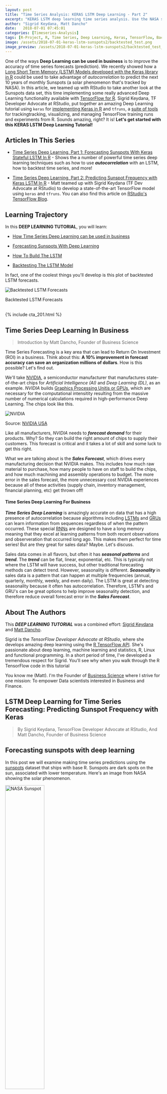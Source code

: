 ```yaml
---
layout: post
title: "Time Series Analysis: KERAS LSTM Deep Learning - Part 2"
excerpt: "KERAS LSTM deep learning time series analysis. Use the NASA sunspots data set to predict sunspots ten years into the future with an KERAS LSTM deep learning model."
author: "Sigrid Keydana, Matt Dancho"
date:   2018-07-01 07:45:01
categories: [Timeseries-Analysis]
tags: [R-Project, R, Time Series, Deep Learning, Keras, TensorFlow, Backtesting, tidyverse, tibbletime, timetk, keras, rsample, recipes, yardstick, Learn-Machine-Learning, Learn-Timeseries]
image: /assets/2018-07-01-keras-lstm-sunspots2/backtested_test.png
image_preview: /assets/2018-07-01-keras-lstm-sunspots2/backtested_test_preview.png
---
```




One of the ways __Deep Learning can be used in business__ is to improve the accuracy of time series forecasts (prediction). We recently showed how a [Long Short Term Memory (LSTM) Models developed with the Keras library in R](http://www.business-science.io/timeseries-analysis/2018/04/18/keras-lstm-sunspots-time-series-prediction.html) could be used to take advantage of _autocorrelation_ to predict the next 10 years of monthly Sunspots (a solar phenomenon that's tracked by NASA). In this article, we teamed up with RStudio to take another look at the Sunspots data set, this time implementing some really advanced Deep Learning functionality available with [TensorFlow for R](https://tensorflow.rstudio.com). Sigrid Keydana, TF Developer Advocate at RStudio, put together an amazing Deep Learning tutorial using `keras` for [implementing Keras in R](https://tensorflow.rstudio.com/keras/) and `tfruns`, a [suite of tools](https://tensorflow.rstudio.com/blog/tfruns.html) for trackingtracking, visualizing, and managing TensorFlow training runs and experiments from R. Sounds amazing, right? It is! __Let's get started with this KERAS LSTM Deep Learning Tutorial!__

<span data-sumome-listbuilder-embed-id="6cf8523a01e2faac60392073d460d72402c5971ce4821a8a8e81b28cde43f056"></span>

## Articles In This Series

* [Time Series Deep Learning, Part 1: Forecasting Sunspots With Keras Stateful LSTM In R](http://www.business-science.io/timeseries-analysis/2018/04/18/keras-lstm-sunspots-time-series-prediction.html) - Shows the a number of powerful time series deep learning techniques such as how to use ___autocorrelation___ with an LSTM, how to backtest time series, and more!

* [Time Series Deep Learning, Part 2: Predicting Sunspot Frequency with Keras LSTM In R](http://www.business-science.io/timeseries-analysis/2018/07/01/keras-lstm-sunspots-part2.html) - Matt teamed up with Sigrid Keydana (TF Dev Advocate at RStudio) to develop a state-of-the-art TensorFlow model using `keras` and `tfruns`. You can also find this article on [RStudio's TensorFlow Blog](https://tensorflow.rstudio.com/blog/sunspots-lstm.html).


## Learning Trajectory

In this __DEEP LEARNING TUTORIAL__, you will learn:

* [How Time Series Deep Learning can be used in business](#dl-in-business)

* [Forecasting Sunspots With Deep Learning](#dl-sunspots)

* [How To Build The LSTM](#lstm)

* [Backtesting The LSTM Model](#backtesting)

In fact, one of the coolest things you'll develop is this plot of backtested LSTM forecasts.

![Backtested LSTM Forecasts](/assets/2018-07-01-keras-lstm-sunspots2/backtested_test.png)


<p class="text-center date">Backtested LSTM Forecasts</p>


<br>
{% include cta_201.html %}


## Time Series Deep Learning In Business <a class="anchor" id="dl-in-business"></a> 

> Introduction by Matt Dancho, Founder of Business Science

Time Series Forecasting is a key area that can lead to Return On Investment (ROI) in a business. Think about this: __A 10% improvement in forecast accuracy can save an organization millions of dollars__. How is this possible? Let's find out.  

We'll take [NVIDIA](http://www.nvidia.com/page/home.html), a semiconductor manufacturer that manufactures state-of-the-art chips for _Artificial Intelligence (AI)_ and _Deep Learning (DL)_, as an example. _NVIDIA_ builds [Graphics Processing Unitis or GPUs](https://en.wikipedia.org/wiki/Graphics_processing_unit), which are necessary for the computational intensitity resulting from the massive number of numerical calculations required in high-performance Deep Learning. The chips look like this.

![NVIDIA](/assets/2018-07-01-keras-lstm-sunspots2/nvidia.jpg)

<p class="text-center date">Source: <a href="http://www.nvidia.com/page/home.html">NVIDIA USA</a></p>

Like all manufacturers, _NVIDIA_ needs to ___forecast demand___ for their products. Why? So they can build the right amount of chips to supply their customers. This forecast is critical and it takes a lot of skill and some luck to get this right. 

What we are talking about is the ___Sales Forecast___, which drives every manufacturing decision that NVIDIA makes. This includes how much raw material to purchase, how many people to have on staff to build the chips, and how much machining and assembly operations to budget. The more error in the sales forecast, the more unnecessary cost NVIDIA experiences because all of these activities (supply chain, inventory management, financial planning, etc) get thrown off!

#### Time Series Deep Learning For Business

___Time Series Deep Learning___ is amazingly accurate on data that has a high presence of autocorrelation because algorithms including [LSTMs](https://en.wikipedia.org/wiki/Long_short-term_memory) and [GRUs](https://en.wikipedia.org/wiki/Gated_recurrent_unit) can learn information from sequences regardless of when the pattern occurred. These special [RNNs](https://en.wikipedia.org/wiki/Recurrent_neural_network) are designed to have a long memory meaning that they excel at learning patterns from both recent observations and observeration that occurred long ago. This makes them perfect for time series! But are they great for sales data? Maybe. Let's discuss.

Sales data comes in all flavors, but often it has ___seasonal patterns___ and ___trend___. The ___trend___ can be flat, linear, exponential, etc. This is typically not where the LSTM will have success, but other traditional forecasting methods can detect trend. However, seasonality is different. ___Seasonality___ in sales data is a pattern that can happen at multiple frequencies (annual, quarterly, monthly, weekly, and even daily). The LSTM is great at detecting seasonality because it often has autocorrelation. Therefore, LSTM's and GRU's can be great options to help improve seasonality detection, and therefore reduce overall forecast error in the ___Sales Forecast___.  



## About The Authors

This ___DEEP LEARNING TUTORIAL___ was a combined effort: [Sigrid Keydana](https://www.linkedin.com/in/sigrid-keydana-9a16b410/) and [Matt Dancho](https://www.linkedin.com/in/mattdancho/). 

Sigrid is the _TensorFlow Developer Advocate at RStudio_, where she develops amazing deep learning using the [R TensorFlow API](https://tensorflow.rstudio.com/). She's passionate about deep learning, machine learning and statistics, R, Linux and functional programming. In a short period of time, I've developed a tremendous respect for Sigrid. You'll see why when you walk through the R TensorFlow code in this tutorial

You know me (Matt). I'm the Founder of [Business Science](http://www.business-science.io/) where I strive for one mission: To empower Data scientists interested in Business and Finance. 


## LSTM Deep Learning for Time Series Forecasting: Predicting Sunspot Frequency with Keras

> By Sigrid Keydana, TensorFlow Developer Advocate at RStudio,
> And Matt Dancho, Founder of Business Science


## Forecasting sunspots with deep learning <a class="anchor" id="dl-sunspots"></a>

In this post we will examine making time series predictions using the [sunspots](https://stat.ethz.ch/R-manual/R-devel/library/datasets/html/sunspot.month.html) dataset that ships with base R. Sunspots are dark spots on the sun, associated with lower temperature. Here's an image from NASA showing the solar phenomenon.

<img src="/assets/2018-04-18-keras-lstm-sunspots/sunspot_nasa.jpg" alt="NASA Sunspot" style="width: 50%; height: 50%"/>

<p class="text-center date">Source: <a href="https://www.nasa.gov/content/goddard/largest-sunspot-of-solar-cycle">NASA</a></p>



We're using the monthly version of the dataset, `sunspots.month` (there is a yearly version, too).
It contains 265 years worth of data (from 1749 through 2013) on the number of sunspots per month. 

![Sunspots Full](/assets/2018-07-01-keras-lstm-sunspots2/sunspots_full.png)


Forecasting this dataset is challenging because of high short term variability as well as long-term irregularities evident in the cycles. For example, maximum amplitudes reached by the low frequency cycle differ a lot, as does the number of high frequency cycle steps needed to reach that maximum low frequency cycle height.

Our post will focus on two dominant aspects: how to apply deep learning to time series forecasting, and how to properly apply cross validation in this domain. 
For the latter, we will use the [rsample](https://cran.r-project.org/package=rsample) package that allows to do resampling on time series data.
As to the former, our goal is not to reach utmost performance but to show the general course of action when using recurrent neural networks to model this kind of data.


## Recurrent neural networks

When our data has a sequential structure, it is recurrent neural networks (RNNs) we use to model it.

As of today, among RNNs, the best established architectures are the GRU (Gated Recurrent Unit) and the LSTM (Long Short Term Memory). For today, let's not zoom in on what makes them special, but on what they have in common with the most stripped-down RNN: the basic recurrence structure.

In contrast to the prototype of a neural network, often called Multilayer Perceptron (MLP), the RNN has a state that is carried on over time. This is nicely seen in this diagram from [Goodfellow et al.](http://www.deeplearningbook.org), a.k.a. the "bible of deep learning":

![Source: http://www.deeplearningbook.org](/assets/2018-07-01-keras-lstm-sunspots2/rnn.png)


At each time, the state is a combination of the current input and the previous hidden state. This is reminiscent of autoregressive models, but with neural networks, there has to be some point where we halt the dependence.

That's because in order to determine the weights, we keep calculating how our loss changes as the input changes.
Now if the input we have to consider, at an arbitrary timestep, ranges back indefinitely - then we will not be able to calculate all those gradients.
In practice, then, our hidden state will, at every iteration, be carried forward through a fixed number of steps.

We'll come back to that as soon as we've loaded and pre-processed the data.


## Setup, pre-processing, and exploration

### Libraries

Here, first, are the libraries needed for this tutorial. 


{% highlight r %}
# Core Tidyverse
library(tidyverse)
library(glue)
library(forcats)

# Time Series
library(timetk)
library(tidyquant)
library(tibbletime)

# Visualization
library(cowplot)

# Preprocessing
library(recipes)

# Sampling / Accuracy
library(rsample)
library(yardstick) 

# Modeling
library(keras)
library(tfruns)
{% endhighlight %}


If you have not previously run Keras in R, you will need to install Keras using the `install_keras()` function.


{% highlight r %}
# Install Keras if you have not installed before
install_keras()
{% endhighlight %}


### Data 

`sunspot.month` is a `ts` class (not tidy), so we'll convert to a tidy data set using the `tk_tbl()` function from `timetk`. We use this instead of `as.tibble()` from `tibble` to automatically preserve the time series index as a `zoo` `yearmon` index. Last, we'll convert the `zoo` index to date using `lubridate::as_date()` (loaded with `tidyquant`) and then change to a `tbl_time` object to make time series operations easier.


{% highlight r %}
sun_spots <- datasets::sunspot.month %>%
    tk_tbl() %>%
    mutate(index = as_date(index)) %>%
    as_tbl_time(index = index)

sun_spots
{% endhighlight %}

```
# A time tibble: 3,177 x 2
# Index: index
   index      value
   <date>     <dbl>
 1 1749-01-01  58  
 2 1749-02-01  62.6
 3 1749-03-01  70  
 4 1749-04-01  55.7
 5 1749-05-01  85  
 6 1749-06-01  83.5
 7 1749-07-01  94.8
 8 1749-08-01  66.3
 9 1749-09-01  75.9
10 1749-10-01  75.5
# ... with 3,167 more rows
```


### Exploratory data analysis

The time series is long (265 years!). We can visualize the time series both in full, and zoomed in on the first 10 years to get a feel for the series. 

#### Visualizing sunspot data with cowplot

We'll make two `ggplot`s and combine them using `cowplot::plot_grid()`. Note that for the zoomed in plot, we make use of `tibbletime::time_filter()`, which is an easy way to perform time-based filtering. 


{% highlight r %}
p1 <- sun_spots %>%
    ggplot(aes(index, value)) +
    geom_point(color = palette_light()[[1]], alpha = 0.5) +
    theme_tq() +
    labs(
        title = "From 1749 to 2013 (Full Data Set)"
    )

p2 <- sun_spots %>%
    filter_time("start" ~ "1800") %>%
    ggplot(aes(index, value)) +
    geom_line(color = palette_light()[[1]], alpha = 0.5) +
    geom_point(color = palette_light()[[1]]) +
    geom_smooth(method = "loess", span = 0.2, se = FALSE) +
    theme_tq() +
    labs(
        title = "1749 to 1759 (Zoomed In To Show Changes over the Year)",
        caption = "datasets::sunspot.month"
    )

p_title <- ggdraw() + 
    draw_label("Sunspots", size = 18, fontface = "bold", colour = palette_light()[[1]])

plot_grid(p_title, p1, p2, ncol = 1, rel_heights = c(0.1, 1, 1))
{% endhighlight %}


![NASA Sunspots Cowplot](/assets/2018-07-01-keras-lstm-sunspots2/cowplot.png)


### Backtesting: time series cross validation

When doing cross validation on sequential data, the time dependencies on preceding samples must be preserved. We can create a cross validation sampling plan by offsetting the window used to select sequential sub-samples. In essence, we're creatively dealing with the fact that there's no future test data available by creating multiple synthetic "futures" -  a process often, esp. in finance, called "backtesting".

As mentioned in the introduction, the [rsample](https://cran.r-project.org/package=rsample) package includes facitlities for backtesting on time series. The vignette, ["Time Series Analysis Example"](https://tidymodels.github.io/rsample/articles/Applications/Time_Series.html), describes a procedure that uses the `rolling_origin()` function to create samples designed for time series cross validation. We'll use this approach.

#### Developing a backtesting strategy

The sampling plan we create uses 50 years (`initial` = 12 x 50 samples) for the training set and ten years (`assess` = 12 x 10) for the testing (validation) set. We select a `skip` span of about twenty years (`skip` = 12 x 20 - 1) to approximately evenly distribute the samples into 6 sets that span the entire 265 years of sunspots history. Last, we select `cumulative = FALSE` to allow the origin to shift which ensures that models on more recent data are not given an unfair advantage (more observations) over those operating on less recent data. The tibble return contains the `rolling_origin_resamples`.


{% highlight r %}
periods_train <- 12 * 100
periods_test  <- 12 * 50
skip_span     <- 12 * 22 - 1

rolling_origin_resamples <- rolling_origin(
  sun_spots,
  initial    = periods_train,
  assess     = periods_test,
  cumulative = FALSE,
  skip       = skip_span
)

rolling_origin_resamples
{% endhighlight %}

```
# Rolling origin forecast resampling 
# A tibble: 6 x 2
  splits       id    
  <list>       <chr> 
1 <S3: rsplit> Slice1
2 <S3: rsplit> Slice2
3 <S3: rsplit> Slice3
4 <S3: rsplit> Slice4
5 <S3: rsplit> Slice5
6 <S3: rsplit> Slice6
```

#### Visualizing the backtesting strategy

We can visualize the resamples with two custom functions. The first, `plot_split()`, plots one of the resampling splits using `ggplot2`. Note that an `expand_y_axis` argument is added to expand the date range to the full `sun_spots` dataset date range. This will become useful when we visualize all plots together. 


{% highlight r %}
# Plotting function for a single split
plot_split <- function(split, expand_y_axis = TRUE, alpha = 1, size = 1, base_size = 14) {
    
    # Manipulate data
    train_tbl <- training(split) %>%
        add_column(key = "training") 
    
    test_tbl  <- testing(split) %>%
        add_column(key = "testing") 
    
    data_manipulated <- bind_rows(train_tbl, test_tbl) %>%
        as_tbl_time(index = index) %>%
        mutate(key = fct_relevel(key, "training", "testing"))
        
    # Collect attributes
    train_time_summary <- train_tbl %>%
        tk_index() %>%
        tk_get_timeseries_summary()
    
    test_time_summary <- test_tbl %>%
        tk_index() %>%
        tk_get_timeseries_summary()
    
    # Visualize
    g <- data_manipulated %>%
        ggplot(aes(x = index, y = value, color = key)) +
        geom_line(size = size, alpha = alpha) +
        theme_tq(base_size = base_size) +
        scale_color_tq() +
        labs(
            title    = glue("Split: {split$id}"),
            subtitle = glue("{train_time_summary$start} to {test_time_summary$end}"),
            y = "", x = ""
        ) +
        theme(legend.position = "none") 
    
    if (expand_y_axis) {
        
        sun_spots_time_summary <- sun_spots %>% 
            tk_index() %>% 
            tk_get_timeseries_summary()
        
        g <- g +
            scale_x_date(limits = c(sun_spots_time_summary$start, 
                                    sun_spots_time_summary$end))
    }
    
    return(g)
}
{% endhighlight %}

The `plot_split()` function takes one split (in this case Slice01), and returns a visual of the sampling strategy. We expand the axis to the range for the full dataset using `expand_y_axis = TRUE`. 


{% highlight r %}
rolling_origin_resamples$splits[[1]] %>%
    plot_split(expand_y_axis = TRUE) +
    theme(legend.position = "bottom")
{% endhighlight %}

![The plot_split() function takes one split and returns the sampling strategy](/assets/2018-07-01-keras-lstm-sunspots2/slice1.png)


The second function, `plot_sampling_plan()`, scales the `plot_split()` function to all of the samples using `purrr` and `cowplot`.


{% highlight r %}
# Plotting function that scales to all splits 
plot_sampling_plan <- function(sampling_tbl, expand_y_axis = TRUE, 
                               ncol = 3, alpha = 1, size = 1, base_size = 14, 
                               title = "Sampling Plan") {
    
    # Map plot_split() to sampling_tbl
    sampling_tbl_with_plots <- sampling_tbl %>%
        mutate(gg_plots = map(splits, plot_split, 
                              expand_y_axis = expand_y_axis,
                              alpha = alpha, base_size = base_size))
    
    # Make plots with cowplot
    plot_list <- sampling_tbl_with_plots$gg_plots 
    
    p_temp <- plot_list[[1]] + theme(legend.position = "bottom")
    legend <- get_legend(p_temp)
    
    p_body  <- plot_grid(plotlist = plot_list, ncol = ncol)
    
    p_title <- ggdraw() + 
        draw_label(title, size = 14, fontface = "bold", colour = palette_light()[[1]])
    
    g <- plot_grid(p_title, p_body, legend, ncol = 1, rel_heights = c(0.05, 1, 0.05))
    
    return(g)
    
}
{% endhighlight %}


We can now visualize the entire backtesting strategy with `plot_sampling_plan()`. We can see how the sampling plan shifts the sampling window with each progressive slice of the train/test splits. 


{% highlight r %}
rolling_origin_resamples %>%
    plot_sampling_plan(expand_y_axis = T, ncol = 3, alpha = 1, size = 1, base_size = 10, 
                       title = "Backtesting Strategy: Rolling Origin Sampling Plan")
{% endhighlight %}

![Backtesting Strategy: Rolling Origin Sampling](/assets/2018-07-01-keras-lstm-sunspots2/all_splits.png)

And, we can set `expand_y_axis = FALSE` to zoom in on the samples. 


{% highlight r %}
rolling_origin_resamples %>%
    plot_sampling_plan(expand_y_axis = F, ncol = 3, alpha = 1, size = 1, base_size = 10, 
                       title = "Backtesting Strategy: Zoomed In")
{% endhighlight %}

![Backtesting Strategy: Rolling Origin Sampling, Zoomed In](/assets/2018-07-01-keras-lstm-sunspots2/all_splits_zoomed.png)

We'll use this backtesting strategy (6 samples from one time series each with 50/10 split in years and a ~20 year offset) when testing the veracity of the LSTM model on the sunspots dataset. 


<br>
{% include cta_201.html %}


## The LSTM model <a class="anchor" id="lstm"></a>

To begin, we'll develop an LSTM model on a single sample from the backtesting strategy, namely, the most recent slice. We'll then apply the model to all samples to investigate modeling performance. 


{% highlight r %}
example_split    <- rolling_origin_resamples$splits[[6]]
example_split_id <- rolling_origin_resamples$id[[6]]
{% endhighlight %}

We can reuse the `plot_split()` function to visualize the split. Set `expand_y_axis = FALSE` to zoom in on the subsample. 


{% highlight r %}
plot_split(example_split, expand_y_axis = FALSE, size = 0.5) +
    theme(legend.position = "bottom") +
    ggtitle(glue("Split: {example_split_id}"))
{% endhighlight %}

![Use the plot_split() function to visualize the split](/assets/2018-07-01-keras-lstm-sunspots2/slice6.png)

### Data setup

To aid hyperparameter tuning, besides the training set we also need a validation set.
For example, we will use a callback, `callback_early_stopping`, that stops training when no significant performance is seen on the validation set (what's considered significant is up to you).

We will dedicate 2 thirds of the analysis set to training, and 1 third to validation.


{% highlight r %}
df_trn <- analysis(example_split)[1:800, , drop = FALSE]
df_val <- analysis(example_split)[801:1200, , drop = FALSE]
df_tst <- assessment(example_split)
{% endhighlight %}


First, let's combine the training and testing data sets into a single data set with a column `key` that specifies where they came from (either "training" or "testing)". Note that the `tbl_time` object will need to have the index respecified during the `bind_rows()` step, but [this issue](https://github.com/tidyverse/dplyr/issues/3259) should be corrected in `dplyr` soon. 


{% highlight r %}
df <- bind_rows(
  df_trn %>% add_column(key = "training"),
  df_val %>% add_column(key = "validation"),
  df_tst %>% add_column(key = "testing")
) %>%
  as_tbl_time(index = index)

df
{% endhighlight %}

```
# A time tibble: 1,800 x 3
# Index: index
   index      value key     
   <date>     <dbl> <chr>   
 1 1849-06-01  81.1 training
 2 1849-07-01  78   training
 3 1849-08-01  67.7 training
 4 1849-09-01  93.7 training
 5 1849-10-01  71.5 training
 6 1849-11-01  99   training
 7 1849-12-01  97   training
 8 1850-01-01  78   training
 9 1850-02-01  89.4 training
10 1850-03-01  82.6 training
# ... with 1,790 more rows
```

### Preprocessing with recipes

The LSTM algorithm will usually work better if the input data has been centered and scaled. We can conveniently accomplish this using the `recipes` package. In addition to `step_center` and `step_scale`, we're using `step_sqrt` to reduce variance and remov outliers. The actual transformations are executed when we `bake` the data according to the recipe: 


{% highlight r %}
rec_obj <- recipe(value ~ ., df) %>%
    step_sqrt(value) %>%
    step_center(value) %>%
    step_scale(value) %>%
    prep()

df_processed_tbl <- bake(rec_obj, df)

df_processed_tbl
{% endhighlight %}

```
# A tibble: 1,800 x 3
   index      value key     
   <date>     <dbl> <fct>   
 1 1849-06-01 0.714 training
 2 1849-07-01 0.660 training
 3 1849-08-01 0.473 training
 4 1849-09-01 0.922 training
 5 1849-10-01 0.544 training
 6 1849-11-01 1.01  training
 7 1849-12-01 0.974 training
 8 1850-01-01 0.660 training
 9 1850-02-01 0.852 training
10 1850-03-01 0.739 training
# ... with 1,790 more rows
```

Next, let's capture the original center and scale so we can invert the steps after modeling. The square root step can then simply be undone by squaring the back-transformed data. 


{% highlight r %}
center_history <- rec_obj$steps[[2]]$means["value"]
scale_history  <- rec_obj$steps[[3]]$sds["value"]

c("center" = center_history, "scale" = scale_history)
{% endhighlight %}

```
center.value  scale.value 
    6.694468     3.238935 
```

### Reshaping the data

Keras LSTM expects the input as well as the target data to be in a specific shape.
The input has to be a 3-d array of size `num_samples, num_timesteps, num_features`.

Here, `num_samples` is the number of observations in the set. This will get fed to the model in portions of `batch_size`. The second dimension, `num_timesteps`, is the length of the hidden state we were talking about above. Finally, the third dimension is the number of predictors we're using. For univariate time series, this is 1.

How long should we choose the hidden state to be? This generally depends on the dataset and our goal.
If we did one-step-ahead forecasts - thus, forecasting the following month only - our main concern would be choosing a state length that allows to learn any patterns present in the data. 

Now say we wanted to forecast 12 months instead, as does [SILSO](http://sidc.be/silso/home), the _World Data Center for the production, preservation and dissemination of the international sunspot number_.
The way we can do this, with Keras, is by wiring the LSTM hidden states to sets of consecutive outputs of the same length. Thus, if we want to produce predictions for 12 months, our LSTM should have a hidden state length of 12.

These 12 time steps will then get wired to 12 linear predictor units using a `time_distributed()` wrapper.
That wrapper's task is to apply the same calculation (i.e., the same weight matrix) to every state input it receives.

Now, what's the target array's format supposed to be? As we're forecasting several timesteps here, the target data again needs to be 3-dimensional. Dimension 1 again is the batch dimension, dimension 2 again corresponds to the number of timesteps (the forecasted ones), and dimension 3 is the size of the wrapped layer.
In our case, the wrapped layer is a `layer_dense()` of a single unit, as we want exactly one prediction per point in time.

So, let's reshape the data. The main action here is creating the sliding windows of 12 steps of input, followed by 12 steps of output each. This is easiest to understand with a shorter and simpler example. Say our input were the numbers from 1 to 10, and our chosen sequence length (state size) were 4. Tthis is how we would want our training input to look:

```
1,2,3,4
2,3,4,5
3,4,5,6
```

And our target data, correspondingly:

```
5,6,7,8
6,7,8,9
7,8,9,10
```

We'll define a short function that does this reshaping on a given dataset.
Then finally, we add the third axis that is formally needed (even though that axis is of size 1 in our case).



{% highlight r %}
# these variables are being defined just because of the order in which
# we present things in this post (first the data, then the model)
# they will be superseded by FLAGS$n_timesteps, FLAGS$batch_size and n_predictions
# in the following snippet
n_timesteps <- 12
n_predictions <- n_timesteps
batch_size <- 10

# functions used
build_matrix <- function(tseries, overall_timesteps) {
  t(sapply(1:(length(tseries) - overall_timesteps + 1), function(x) 
    tseries[x:(x + overall_timesteps - 1)]))
}

reshape_X_3d <- function(X) {
  dim(X) <- c(dim(X)[1], dim(X)[2], 1)
  X
}

# extract values from data frame
train_vals <- df_processed_tbl %>%
  filter(key == "training") %>%
  select(value) %>%
  pull()
valid_vals <- df_processed_tbl %>%
  filter(key == "validation") %>%
  select(value) %>%
  pull()
test_vals <- df_processed_tbl %>%
  filter(key == "testing") %>%
  select(value) %>%
  pull()


# build the windowed matrices
train_matrix <-
  build_matrix(train_vals, n_timesteps + n_predictions)
valid_matrix <-
  build_matrix(valid_vals, n_timesteps + n_predictions)
test_matrix <- build_matrix(test_vals, n_timesteps + n_predictions)

# separate matrices into training and testing parts
# also, discard last batch if there are fewer than batch_size samples
# (a purely technical requirement)
X_train <- train_matrix[, 1:n_timesteps]
y_train <- train_matrix[, (n_timesteps + 1):(n_timesteps * 2)]
X_train <- X_train[1:(nrow(X_train) %/% batch_size * batch_size), ]
y_train <- y_train[1:(nrow(y_train) %/% batch_size * batch_size), ]

X_valid <- valid_matrix[, 1:n_timesteps]
y_valid <- valid_matrix[, (n_timesteps + 1):(n_timesteps * 2)]
X_valid <- X_valid[1:(nrow(X_valid) %/% batch_size * batch_size), ]
y_valid <- y_valid[1:(nrow(y_valid) %/% batch_size * batch_size), ]

X_test <- test_matrix[, 1:n_timesteps]
y_test <- test_matrix[, (n_timesteps + 1):(n_timesteps * 2)]
X_test <- X_test[1:(nrow(X_test) %/% batch_size * batch_size), ]
y_test <- y_test[1:(nrow(y_test) %/% batch_size * batch_size), ]
# add on the required third axis
X_train <- reshape_X_3d(X_train)
X_valid <- reshape_X_3d(X_valid)
X_test <- reshape_X_3d(X_test)

y_train <- reshape_X_3d(y_train)
y_valid <- reshape_X_3d(y_valid)
y_test <- reshape_X_3d(y_test)
{% endhighlight %}


### Building the LSTM model

Now that we have our data in the required form, let's finally build the model. 
As always in deep learning, an important, and often time-consuming, part of the job is tuning hyperparameters. To keep this post self-contained, and considering this is primarily a tutorial on how to use LSTM in R, let's assume the following settings were found after extensive experimentation (in reality experimentation _did_ take place, but not to a degree that performance couldn't possibly be improved).

Instead of hard coding the hyperparameters, we'll use [tfruns](https://tensorflow.rstudio.com/tools/tfruns/articles/tuning.html) to set up an environment where we could easily perform grid search.

We'll quickly comment on what these parameters do but mainly leave those topics to further posts.



{% highlight r %}
FLAGS <- flags(
  # There is a so-called "stateful LSTM" in Keras. While LSTM is stateful per se,
  # this adds a further tweak where the hidden states get initialized with values 
  # from the item at same position in the previous batch.
  # This is helpful just under specific circumstances, or if you want to create an
  # "infinite stream" of states, in which case you'd use 1 as the batch size.
  # Below, we show how the code would have to be changed to use this, but it won't be further
  # discussed here.
  flag_boolean("stateful", FALSE),
  # Should we use several layers of LSTM?
  # Again, just included for completeness, it did not yield any superior performance on this task.
  # This will actually stack exactly one additional layer of LSTM units.
  flag_boolean("stack_layers", FALSE),
  # number of samples fed to the model in one go
  flag_integer("batch_size", 10),
  # size of the hidden state, equals size of predictions
  flag_integer("n_timesteps", 12),
  # how many epochs to train for
  flag_integer("n_epochs", 100),
  # fraction of the units to drop for the linear transformation of the inputs
  flag_numeric("dropout", 0.2),
  # fraction of the units to drop for the linear transformation of the recurrent state
  flag_numeric("recurrent_dropout", 0.2),
  # loss function. Found to work better for this specific case than mean squared error
  flag_string("loss", "logcosh"),
  # optimizer = stochastic gradient descent. Seemed to work better than adam or rmsprop here
  # (as indicated by limited testing)
  flag_string("optimizer_type", "sgd"),
  # size of the LSTM layer
  flag_integer("n_units", 128),
  # learning rate
  flag_numeric("lr", 0.003),
  # momentum, an additional parameter to the SGD optimizer
  flag_numeric("momentum", 0.9),
  # parameter to the early stopping callback
  flag_integer("patience", 10)
)

# the number of predictions we'll make equals the length of the hidden state
n_predictions <- FLAGS$n_timesteps
# how many features = predictors we have
n_features <- 1
# just in case we wanted to try different optimizers, we could add here
optimizer <- switch(FLAGS$optimizer_type,
                    sgd = optimizer_sgd(lr = FLAGS$lr, momentum = FLAGS$momentum))

# callbacks to be passed to the fit() function
# We just use one here: we may stop before n_epochs if the loss on the validation set
# does not decrease (by a configurable amount, over a configurable time)
callbacks <- list(
  callback_early_stopping(patience = FLAGS$patience)
)
{% endhighlight %}


After all these preparations, the code for constructing and training the model is rather short!
Let's first quickly view the "long version", that would allow you to test stacking several LSTMs or use a stateful LSTM, then go through the final short version (that does neither) and comment on it.

This, just for reference, is the complete code.



{% highlight r %}
model <- keras_model_sequential()

model %>%
  layer_lstm(
    units = FLAGS$n_units,
    batch_input_shape  = c(FLAGS$batch_size, FLAGS$n_timesteps, n_features),
    dropout = FLAGS$dropout,
    recurrent_dropout = FLAGS$recurrent_dropout,
    return_sequences = TRUE,
    stateful = FLAGS$stateful
  )

if (FLAGS$stack_layers) {
  model %>%
    layer_lstm(
      units            = FLAGS$n_units,
      dropout = FLAGS$dropout,
      recurrent_dropout = FLAGS$recurrent_dropout,
      return_sequences = TRUE,
      stateful = FLAGS$stateful
    )
}
model %>% time_distributed(layer_dense(units = 1))

model %>%
  compile(
    loss = FLAGS$loss,
    optimizer = optimizer,
    metrics = list("mean_squared_error")
  )

if (!FLAGS$stateful) {
  model %>% fit(
    x          = X_train,
    y          = y_train,
    validation_data = list(X_valid, y_valid),
    batch_size = FLAGS$batch_size,
    epochs     = FLAGS$n_epochs,
    callbacks = callbacks
  )
  
} else {
  for (i in 1:FLAGS$n_epochs) {
    model %>% fit(
      x          = X_train,
      y          = y_train,
      validation_data = list(X_valid, y_valid),
      callbacks = callbacks,
      batch_size = FLAGS$batch_size,
      epochs     = 1,
      shuffle    = FALSE
    )
    model %>% reset_states()
  }
}

if (FLAGS$stateful)
  model %>% reset_states()
{% endhighlight %}


Now let's step through the simpler, yet better (or equally) performing configuration below.


{% highlight r %}
# create the model
model <- keras_model_sequential()

# add layers
# we have just two, the LSTM and the time_distributed 
model %>%
  layer_lstm(
    units = FLAGS$n_units, 
    # the first layer in a model needs to know the shape of the input data
    batch_input_shape  = c(FLAGS$batch_size, FLAGS$n_timesteps, n_features),
    dropout = FLAGS$dropout,
    recurrent_dropout = FLAGS$recurrent_dropout,
    # by default, an LSTM just returns the final state
    return_sequences = TRUE
  ) %>% time_distributed(layer_dense(units = 1))

model %>%
  compile(
    loss = FLAGS$loss,
    optimizer = optimizer,
    # in addition to the loss, Keras will inform us about current MSE while training
    metrics = list("mean_squared_error")
  )

history <- model %>% fit(
  x          = X_train,
  y          = y_train,
  validation_data = list(X_valid, y_valid),
  batch_size = FLAGS$batch_size,
  epochs     = FLAGS$n_epochs,
  callbacks = callbacks
)
{% endhighlight %}

As we see, training was stopped after ~55 epochs as validation loss did not decrease any more.
We also see that performance on the validation set is way worse than performance on the training set - normally indicating overfitting.

This topic too, we'll leave to a separate discussion another time, but interestingly regularization using higher values of `dropout` and `recurrent_dropout` (combined with increasing model capacity) did not yield better generalization performance. This is probably related to the characteristics of this specific time series we mentioned in the introduction.


{% highlight r %}
plot(history, metrics = "loss")
{% endhighlight %}



![R plot() history](/assets/2018-07-01-keras-lstm-sunspots2/history.png)


Now let's see how well the model was able to capture the characteristics of the training set.



{% highlight r %}
pred_train <- model %>%
  predict(X_train, batch_size = FLAGS$batch_size) %>%
  .[, , 1]

# Retransform values to original scale
pred_train <- (pred_train * scale_history + center_history) ^2
compare_train <- df %>% filter(key == "training")

# build a dataframe that has both actual and predicted values
for (i in 1:nrow(pred_train)) {
  varname <- paste0("pred_train", i)
  compare_train <-
    mutate(compare_train,!!varname := c(
      rep(NA, FLAGS$n_timesteps + i - 1),
      pred_train[i,],
      rep(NA, nrow(compare_train) - FLAGS$n_timesteps * 2 - i + 1)
    ))
}
{% endhighlight %}


We compute the average RSME over all sequences of predictions.


{% highlight r %}
coln <- colnames(compare_train)[4:ncol(compare_train)]
cols <- map(coln, quo(sym(.)))
rsme_train <-
  map_dbl(cols, function(col)
    rmse(
      compare_train,
      truth = value,
      estimate = !!col,
      na.rm = TRUE
    )) %>% mean()

rsme_train
{% endhighlight %}

```
21.01495
```

How do these predictions really look? As a visualization of all predicted sequences would look pretty crowded, we arbitrarily pick start points at regular intervals.


{% highlight r %}
ggplot(compare_train, aes(x = index, y = value)) + geom_line() +
  geom_line(aes(y = pred_train1), color = "cyan") +
  geom_line(aes(y = pred_train50), color = "red") +
  geom_line(aes(y = pred_train100), color = "green") +
  geom_line(aes(y = pred_train150), color = "violet") +
  geom_line(aes(y = pred_train200), color = "cyan") +
  geom_line(aes(y = pred_train250), color = "red") +
  geom_line(aes(y = pred_train300), color = "red") +
  geom_line(aes(y = pred_train350), color = "green") +
  geom_line(aes(y = pred_train400), color = "cyan") +
  geom_line(aes(y = pred_train450), color = "red") +
  geom_line(aes(y = pred_train500), color = "green") +
  geom_line(aes(y = pred_train550), color = "violet") +
  geom_line(aes(y = pred_train600), color = "cyan") +
  geom_line(aes(y = pred_train650), color = "red") +
  geom_line(aes(y = pred_train700), color = "red") +
  geom_line(aes(y = pred_train750), color = "green") +
  ggtitle("Predictions on the training set")
{% endhighlight %}


![](/assets/2018-07-01-keras-lstm-sunspots2/pred_train.png)

This looks pretty good. From the validation loss, we don't quite expect the same from the test set, though.

Let's see. 


{% highlight r %}
pred_test <- model %>%
  predict(X_test, batch_size = FLAGS$batch_size) %>%
  .[, , 1]

# Retransform values to original scale
pred_test <- (pred_test * scale_history + center_history) ^2
pred_test[1:10, 1:5] %>% print()
compare_test <- df %>% filter(key == "testing")

# build a dataframe that has both actual and predicted values
for (i in 1:nrow(pred_test)) {
  varname <- paste0("pred_test", i)
  compare_test <-
    mutate(compare_test,!!varname := c(
      rep(NA, FLAGS$n_timesteps + i - 1),
      pred_test[i,],
      rep(NA, nrow(compare_test) - FLAGS$n_timesteps * 2 - i + 1)
    ))
}

compare_test %>% write_csv(str_replace(model_path, ".hdf5", ".test.csv"))
compare_test[FLAGS$n_timesteps:(FLAGS$n_timesteps + 10), c(2, 4:8)] %>% print()

coln <- colnames(compare_test)[4:ncol(compare_test)]
cols <- map(coln, quo(sym(.)))
rsme_test <-
  map_dbl(cols, function(col)
    rmse(
      compare_test,
      truth = value,
      estimate = !!col,
      na.rm = TRUE
    )) %>% mean()

rsme_test
{% endhighlight %}

```
31.31616
```


{% highlight r %}
ggplot(compare_test, aes(x = index, y = value)) + geom_line() +
  geom_line(aes(y = pred_test1), color = "cyan") +
  geom_line(aes(y = pred_test50), color = "red") +
  geom_line(aes(y = pred_test100), color = "green") +
  geom_line(aes(y = pred_test150), color = "violet") +
  geom_line(aes(y = pred_test200), color = "cyan") +
  geom_line(aes(y = pred_test250), color = "red") +
  geom_line(aes(y = pred_test300), color = "green") +
  geom_line(aes(y = pred_test350), color = "cyan") +
  geom_line(aes(y = pred_test400), color = "red") +
  geom_line(aes(y = pred_test450), color = "green") +  
  geom_line(aes(y = pred_test500), color = "cyan") +
  geom_line(aes(y = pred_test550), color = "violet") +
  ggtitle("Predictions on test set")
{% endhighlight %}

![Predictions on test set](/assets/2018-07-01-keras-lstm-sunspots2/pred_test.png)


That's not as good as on the training set, but not bad either, given this time series is quite challenging.

Having defined and run our model on a manually chosen example split, let's now revert to our overall re-sampling frame.


### Backtesting the model on all splits <a class="anchor" id="backtest"></a>

To obtain predictions on all splits, we move the above code into a function and apply it to all splits.
First, here's the function. It returns a list of two dataframes, one for the training and test sets each, that contain the model's predictions together with the actual values.



{% highlight r %}
obtain_predictions <- function(split) {
  df_trn <- analysis(split)[1:800, , drop = FALSE]
  df_val <- analysis(split)[801:1200, , drop = FALSE]
  df_tst <- assessment(split)
  
  df <- bind_rows(
    df_trn %>% add_column(key = "training"),
    df_val %>% add_column(key = "validation"),
    df_tst %>% add_column(key = "testing")
  ) %>%
    as_tbl_time(index = index)
  
  rec_obj <- recipe(value ~ ., df) %>%
    step_sqrt(value) %>%
    step_center(value) %>%
    step_scale(value) %>%
    prep()
  
  df_processed_tbl <- bake(rec_obj, df)
  
  center_history <- rec_obj$steps[[2]]$means["value"]
  scale_history  <- rec_obj$steps[[3]]$sds["value"]
  
  FLAGS <- flags(
    flag_boolean("stateful", FALSE),
    flag_boolean("stack_layers", FALSE),
    flag_integer("batch_size", 10),
    flag_integer("n_timesteps", 12),
    flag_integer("n_epochs", 100),
    flag_numeric("dropout", 0.2),
    flag_numeric("recurrent_dropout", 0.2),
    flag_string("loss", "logcosh"),
    flag_string("optimizer_type", "sgd"),
    flag_integer("n_units", 128),
    flag_numeric("lr", 0.003),
    flag_numeric("momentum", 0.9),
    flag_integer("patience", 10)
  )
  
  n_predictions <- FLAGS$n_timesteps
  n_features <- 1
  
  optimizer <- switch(FLAGS$optimizer_type,
                      sgd = optimizer_sgd(lr = FLAGS$lr, momentum = FLAGS$momentum))
  callbacks <- list(
    callback_early_stopping(patience = FLAGS$patience)
  )
  
  train_vals <- df_processed_tbl %>%
    filter(key == "training") %>%
    select(value) %>%
    pull()
  valid_vals <- df_processed_tbl %>%
    filter(key == "validation") %>%
    select(value) %>%
    pull()
  test_vals <- df_processed_tbl %>%
    filter(key == "testing") %>%
    select(value) %>%
    pull()
  
  train_matrix <-
    build_matrix(train_vals, FLAGS$n_timesteps + n_predictions)
  valid_matrix <-
    build_matrix(valid_vals, FLAGS$n_timesteps + n_predictions)
  test_matrix <-
    build_matrix(test_vals, FLAGS$n_timesteps + n_predictions)
  
  X_train <- train_matrix[, 1:FLAGS$n_timesteps]
  y_train <-
    train_matrix[, (FLAGS$n_timesteps + 1):(FLAGS$n_timesteps * 2)]
  X_train <-
    X_train[1:(nrow(X_train) %/% FLAGS$batch_size * FLAGS$batch_size),]
  y_train <-
    y_train[1:(nrow(y_train) %/% FLAGS$batch_size * FLAGS$batch_size),]
  
  X_valid <- valid_matrix[, 1:FLAGS$n_timesteps]
  y_valid <-
    valid_matrix[, (FLAGS$n_timesteps + 1):(FLAGS$n_timesteps * 2)]
  X_valid <-
    X_valid[1:(nrow(X_valid) %/% FLAGS$batch_size * FLAGS$batch_size),]
  y_valid <-
    y_valid[1:(nrow(y_valid) %/% FLAGS$batch_size * FLAGS$batch_size),]
  
  X_test <- test_matrix[, 1:FLAGS$n_timesteps]
  y_test <-
    test_matrix[, (FLAGS$n_timesteps + 1):(FLAGS$n_timesteps * 2)]
  X_test <-
    X_test[1:(nrow(X_test) %/% FLAGS$batch_size * FLAGS$batch_size),]
  y_test <-
    y_test[1:(nrow(y_test) %/% FLAGS$batch_size * FLAGS$batch_size),]
  
  X_train <- reshape_X_3d(X_train)
  X_valid <- reshape_X_3d(X_valid)
  X_test <- reshape_X_3d(X_test)
  
  y_train <- reshape_X_3d(y_train)
  y_valid <- reshape_X_3d(y_valid)
  y_test <- reshape_X_3d(y_test)
  
  model <- keras_model_sequential()
  
  model %>%
    layer_lstm(
      units            = FLAGS$n_units,
      batch_input_shape  = c(FLAGS$batch_size, FLAGS$n_timesteps, n_features),
      dropout = FLAGS$dropout,
      recurrent_dropout = FLAGS$recurrent_dropout,
      return_sequences = TRUE
    )     %>% time_distributed(layer_dense(units = 1))
  
  model %>%
    compile(
      loss = FLAGS$loss,
      optimizer = optimizer,
      metrics = list("mean_squared_error")
    )
  
  model %>% fit(
    x          = X_train,
    y          = y_train,
    validation_data = list(X_valid, y_valid),
    batch_size = FLAGS$batch_size,
    epochs     = FLAGS$n_epochs,
    callbacks = callbacks
  )
  
  
  pred_train <- model %>%
    predict(X_train, batch_size = FLAGS$batch_size) %>%
    .[, , 1]
  
  # Retransform values
  pred_train <- (pred_train * scale_history + center_history) ^ 2
  compare_train <- df %>% filter(key == "training")
  
  for (i in 1:nrow(pred_train)) {
    varname <- paste0("pred_train", i)
    compare_train <-
      mutate(compare_train, !!varname := c(
        rep(NA, FLAGS$n_timesteps + i - 1),
        pred_train[i, ],
        rep(NA, nrow(compare_train) - FLAGS$n_timesteps * 2 - i + 1)
      ))
  }
  
  pred_test <- model %>%
    predict(X_test, batch_size = FLAGS$batch_size) %>%
    .[, , 1]
  
  # Retransform values
  pred_test <- (pred_test * scale_history + center_history) ^ 2
  compare_test <- df %>% filter(key == "testing")
  
  for (i in 1:nrow(pred_test)) {
    varname <- paste0("pred_test", i)
    compare_test <-
      mutate(compare_test, !!varname := c(
        rep(NA, FLAGS$n_timesteps + i - 1),
        pred_test[i, ],
        rep(NA, nrow(compare_test) - FLAGS$n_timesteps * 2 - i + 1)
      ))
  }
  list(train = compare_train, test = compare_test)
  
}
{% endhighlight %}


Mapping the function over all splits yields a list of predictions.


{% highlight r %}
all_split_preds <- rolling_origin_resamples %>%
     mutate(predict = map(splits, obtain_predictions))
{% endhighlight %}


Calculate RMSE on all splits:


{% highlight r %}
calc_rmse <- function(df) {
  coln <- colnames(df)[4:ncol(df)]
  cols <- map(coln, quo(sym(.)))
  map_dbl(cols, function(col)
    rmse(
      df,
      truth = value,
      estimate = !!col,
      na.rm = TRUE
    )) %>% mean()
}

all_split_preds <- all_split_preds %>% unnest(predict)
all_split_preds_train <- all_split_preds[seq(1, 11, by = 2), ]
all_split_preds_test <- all_split_preds[seq(2, 12, by = 2), ]

all_split_rmses_train <- all_split_preds_train %>%
  mutate(rmse = map_dbl(predict, calc_rmse)) %>%
  select(id, rmse)

all_split_rmses_test <- all_split_preds_test %>%
  mutate(rmse = map_dbl(predict, calc_rmse)) %>%
  select(id, rmse)
{% endhighlight %}


How does it look? Here's RMSE on the training set for the 6 splits.


{% highlight r %}
all_split_rmses_train
{% endhighlight %}

```
# A tibble: 6 x 2
  id      rmse
  <chr>  <dbl>
1 Slice1  22.2
2 Slice2  20.9
3 Slice3  18.8
4 Slice4  23.5
5 Slice5  22.1
6 Slice6  21.1
```


{% highlight r %}
all_split_rmses_test
{% endhighlight %}

```
# A tibble: 6 x 2
  id      rmse
  <chr>  <dbl>
1 Slice1  21.6
2 Slice2  20.6
3 Slice3  21.3
4 Slice4  31.4
5 Slice5  35.2
6 Slice6  31.4
```

Looking at these numbers, we see something interesting: Generalization performance is much better for the first three slices of the time series than for the latter ones. This confirms our impression, stated above, that there seems to be some hidden development going on, rendering forecasting more difficult.

And here are visualizations of the predictions on the respective training and test sets.

First, the training sets:


{% highlight r %}
plot_train <- function(slice, name) {
  ggplot(slice, aes(x = index, y = value)) + geom_line() +
    geom_line(aes(y = pred_train1), color = "cyan") +
    geom_line(aes(y = pred_train50), color = "red") +
    geom_line(aes(y = pred_train100), color = "green") +
    geom_line(aes(y = pred_train150), color = "violet") +
    geom_line(aes(y = pred_train200), color = "cyan") +
    geom_line(aes(y = pred_train250), color = "red") +
    geom_line(aes(y = pred_train300), color = "red") +
    geom_line(aes(y = pred_train350), color = "green") +
    geom_line(aes(y = pred_train400), color = "cyan") +
    geom_line(aes(y = pred_train450), color = "red") +
    geom_line(aes(y = pred_train500), color = "green") +
    geom_line(aes(y = pred_train550), color = "violet") +
    geom_line(aes(y = pred_train600), color = "cyan") +
    geom_line(aes(y = pred_train650), color = "red") +
    geom_line(aes(y = pred_train700), color = "red") +
    geom_line(aes(y = pred_train750), color = "green") +
    ggtitle(name)
}

train_plots <- map2(all_split_preds_train$predict, all_split_preds_train$id, plot_train)
p_body_train  <- plot_grid(plotlist = train_plots, ncol = 3)
p_title_train <- ggdraw() + 
  draw_label("Backtested Predictions: Training Sets", size = 18, fontface = "bold")

plot_grid(p_title_train, p_body_train, ncol = 1, rel_heights = c(0.05, 1, 0.05))
{% endhighlight %}


![Backtested Predictions: Training Sets](/assets/2018-07-01-keras-lstm-sunspots2/backtested_train.png)

And the test sets:


{% highlight r %}
plot_test <- function(slice, name) {
  ggplot(slice, aes(x = index, y = value)) + geom_line() +
    geom_line(aes(y = pred_test1), color = "cyan") +
    geom_line(aes(y = pred_test50), color = "red") +
    geom_line(aes(y = pred_test100), color = "green") +
    geom_line(aes(y = pred_test150), color = "violet") +
    geom_line(aes(y = pred_test200), color = "cyan") +
    geom_line(aes(y = pred_test250), color = "red") +
    geom_line(aes(y = pred_test300), color = "green") +
    geom_line(aes(y = pred_test350), color = "cyan") +
    geom_line(aes(y = pred_test400), color = "red") +
    geom_line(aes(y = pred_test450), color = "green") +  
    geom_line(aes(y = pred_test500), color = "cyan") +
    geom_line(aes(y = pred_test550), color = "violet") +
    ggtitle(name)
}

test_plots <- map2(all_split_preds_test$predict, all_split_preds_test$id, plot_test)

p_body_test  <- plot_grid(plotlist = test_plots, ncol = 3)
p_title_test <- ggdraw() + 
  draw_label("Backtested Predictions: Test Sets", size = 18, fontface = "bold")

plot_grid(p_title_test, p_body_test, ncol = 1, rel_heights = c(0.05, 1, 0.05))
{% endhighlight %}

![Backtested Test Set](/assets/2018-07-01-keras-lstm-sunspots2/backtested_test.png)



This has been a long post, and necessarily will have left a lot of questions open, first and foremost: How do we obtain good settings for the hyperparameters (learning rate, number of epochs, dropout)?
How do we choose the length of the hidden state? Or even, can we have an intuition how well LSTM will perform on a given dataset (with its specific characteristics)?
We will tackle questions like the above in upcoming posts.



## Learning More

Check out our other articles on Time Series!

* [Time Series Deep Learning: Forecasting Sunspots With Keras Stateful LSTM In R](http://www.business-science.io/timeseries-analysis/2018/04/18/keras-lstm-sunspots-time-series-prediction.html)
* [Tidy Time Series Analysis, Part 1: Tidy Period Apply](http://www.business-science.io/timeseries-analysis/2017/07/02/tidy-timeseries-analysis.html)
* [Tidy Time Series Analysis, Part 2: Tidy Rolling Functions](http://www.business-science.io/timeseries-analysis/2017/07/23/tidy-timeseries-analysis-pt-2.html)
* [Tidy Time Series Analysis, Part 3: Tidy Rolling Correlations](http://www.business-science.io/timeseries-analysis/2017/07/30/tidy-timeseries-analysis-pt-3.html)
* [Tidy Time Series Analysis, Part 4: Lags and Autocorrelations](http://www.business-science.io/timeseries-analysis/2017/08/30/tidy-timeseries-analysis-pt-4.html)



## Business Science University  <a class="anchor" id="bsu"></a>

[Business Science University](https://university.business-science.io/) is a revolutionary new online platform that __get's you results fast__. 

<iframe width="100%" height="400" src="https://www.youtube.com/embed/dl6V3122IkI" frameborder="0" allow="autoplay; encrypted-media" allowfullscreen></iframe>

Why learn from [Business Science University](https://university.business-science.io/)? __You could spend years trying to learn all of the skills required to confidently apply Data Science For Business (DS4B)__. Or you can take the first course in our Virtual Workshop, [__Data Science For Business (DS4B 201)__](https://university.business-science.io/p/hr201-using-machine-learning-h2o-lime-to-predict-employee-turnover). In 10 weeks, you'll learn:

- A 100% ROI-driven Methodology - Everything we teach is to maximize ROI.

- A clear, systematic plan that we've successfully used with clients

- Critical thinking skills necessary to solve problems

- Advanced technology: _H2O Automated Machine Learning__

- How to do 95% of the skills you will need to use when wrangling data, investigating data, building high-performance models, explaining the models, evaluating the models, and building tools with the models

 
You can spend years learning this information or in 10 weeks (one chapter per week pace). Get started today!

<p class="text-center" style="font-size:30px;"><a href="https://university.business-science.io/p/hr201-using-machine-learning-h2o-lime-to-predict-employee-turnover">
Sign Up Now!
</a></p>

## Footnotes

[^lime_paper]: To this end, you are encouraged to read through the [article](https://arxiv.org/abs/1602.04938) that introduced the lime framework as well as the additional resources linked to from the original [Python repository](https://github.com/marcotcr/lime).
[^glmnet]: If you've never applied a weighted ridge regression model you can see some details on its application in the [`glmnet` vignette](https://web.stanford.edu/~hastie/glmnet/glmnet_alpha.html)
[^dynamic]: If you are curious as to why simply creating the `model_type.ranger` and `predict_model.ranger` methods and hosting them in your global environment causes the `lime` functions to work then I suggest you read [chapter 6 of Advanced R](http://adv-r.had.co.nz/Functions.html). 
